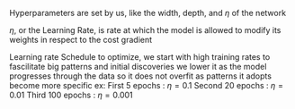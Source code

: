 Hyperparameters are set by us, like the width, depth, and $\eta$ of the network

$\eta$, or the Learning Rate, is rate at which the model is allowed to modify its weights in respect to the cost gradient

Learning rate Schedule
	to optimize, we start with high training rates to fascilitate big patterns and initial discoveries
		we lower it as the model progresses through the data so it does not overfit as patterns it adopts become more specific
				ex:
					First 5 epochs : $\eta = 0.1$
					Second 20 epochs : $\eta = 0.01$
					Third 100 epochs : $\eta = 0.001$